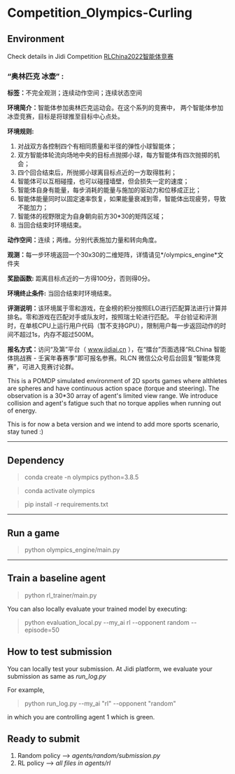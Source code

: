 # Competition_Olympics-Curling

## Environment

Check details in Jidi Competition [RLChina2022智能体竞赛](http://www.jidiai.cn/compete_detail?compete=14)


### “奥林匹克 冰壶” :
<b>标签：</b>不完全观测；连续动作空间；连续状态空间

<b>环境简介：</b>智能体参加奥林匹克运动会。在这个系列的竞赛中， 两个智能体参加冰壶竞赛，目标是将球推至目标中心点处。

<b>环境规则:</b> 
1. 对战双方各控制四个有相同质量和半径的弹性小球智能体；
2. 双方智能体轮流向场地中央的目标点抛掷小球，每方智能体有四次抛掷的机会；
3. 四个回合结束后，所抛掷小球离目标点近的一方取得胜利；
4. 智能体可以互相碰撞，也可以碰撞墙壁，但会损失一定的速度；
5. 智能体自身有能量，每步消耗的能量与施加的驱动力和位移成正比；
6. 智能体能量同时以固定速率恢复，如果能量衰减到零，智能体出现疲劳，导致不能加力；
7. 智能体的视野限定为自身朝向前方30*30的矩阵区域；
8. 当回合结束时环境结束。

<b>动作空间：</b>连续；两维。分别代表施加力量和转向角度。

<b>观测：</b>每一步环境返回一个30x30的二维矩阵，详情请见*/olympics_engine*文件夹

<b>奖励函数:</b> 距离目标点近的一方得100分，否则得0分。

<b>环境终止条件:</b> 当回合结束时环境结束。

<b>评测说明：</b>该环境属于零和游戏，在金榜的积分按照ELO进行匹配算法进行计算并排名。零和游戏在匹配对手或队友时，按照瑞士轮进行匹配。
平台验证和评测时，在单核CPU上运行用户代码（暂不支持GPU），限制用户每一步返回动作的时间不超过1s，内存不超过500M。

<b>报名方式：</b>访问“及第”平台（ www.jidiai.cn ），在“擂台”页面选择“RLChina 智能体挑战赛 - 壬寅年春赛季”即可报名参赛。RLCN 微信公众号后台回复“智能体竞赛”，可进入竞赛讨论群。

This is a POMDP simulated environment of 2D sports games where althletes are spheres and have continuous action space (torque and steering). The observation is a 30*30 array of agent's limited view range. We introduce collision and agent's fatigue such that no torque applies when running out of energy.

This is for now a beta version and we intend to add more sports scenario, stay tuned :)

---
## Dependency

>conda create -n olympics python=3.8.5

>conda activate olympics

>pip install -r requirements.txt

---

## Run a game

>python olympics_engine/main.py

---

## Train a baseline agent 

>python rl_trainer/main.py

You can also locally evaluate your trained model by executing:

>python evaluation_local.py --my_ai rl --opponent random --episode=50


## How to test submission

You can locally test your submission. At Jidi platform, we evaluate your submission as same as *run_log.py*

For example,

>python run_log.py --my_ai "rl" --opponent "random"

in which you are controlling agent 1 which is green.

## Ready to submit

1. Random policy --> *agents/random/submission.py*
2. RL policy --> *all files in agents/rl*

